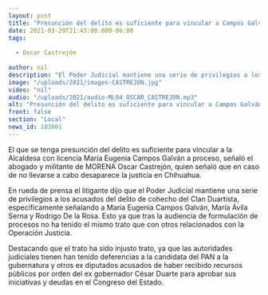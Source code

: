 ```yaml
---
layout: post
title: "Presunción del delito es suficiente para vincular a Campos Galván -  Castrejón"
date: 2021-03-29T21:43:00.000-06:00
tags:
  
  - Oscar Castrejón
  
author: nil
description: "El Poder Judicial mantiene una serie de privilegios a los acusados del delito de cohecho del Clan Duartista."
image: "/uploads/2021/images-CASTREJON.jpg"
video: "nil"
audio: "/uploads/2021/audio-ML04_OSCAR_CASTREJON.mp3"
alt: "Presunción del delito es suficiente para vincular a Campos Galván -  Castrejón"
front: false
section: "Local"
news_id: 183601
---
```


El que se tenga presunción del delito es suficiente para vincular a la Alcaldesa con licencia María Eugenia Campos Galván a proceso, señaló el abogado y militante de MORENA Oscar Castrejón, quien señaló que en caso de no llevarse a cabo desaparece la justicia en Chihuahua.

En rueda de prensa el litigante dijo que el Poder Judicial mantiene una serie de privilegios a los acusados del delito de cohecho del Clan Duartista, específicamente señalando a María Eugenia Campos Galván, María Ávila Serna y Rodrigo De la Rosa. Esto ya que tras la audiencia de formulación de procesos no ha tenido el mismo trato que con otros relacionados con la Operación Justicia.

Destacando que el trato ha sido injusto trato, ya que las autoridades judiciales tienen han tenido deferencias a la candidata del PAN a la gubernatura y otros ex diputados acusados de haber recibido recursos públicos por orden del ex gobernador César Duarte para aprobar sus iniciativas y deudas en el Congreso del Estado.
